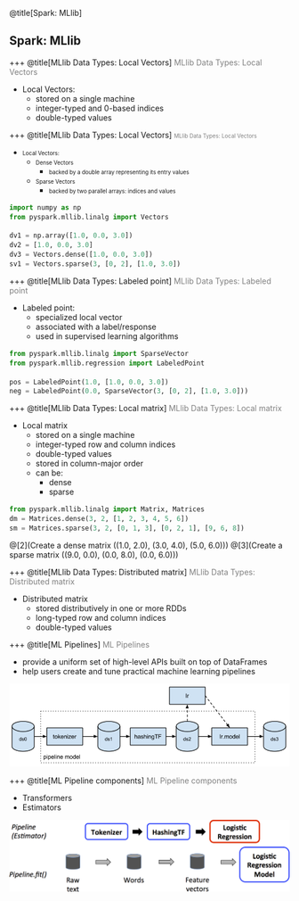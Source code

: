 @title[Spark: MLlib]
## Spark: MLlib

+++
@title[MLlib Data Types: Local Vectors]
<span style="color:gray; font-size:1em">MLlib Data Types: Local Vectors </span>
* Local Vectors:
    - stored on a single machine
    - integer-typed and 0-based indices
    - double-typed values

+++
@title[MLlib Data Types: Local Vectors]
<span style="color:gray; font-size:0.7em">MLlib Data Types: Local Vectors </span>

* <span style="font-size:0.7em">Local Vectors:</span>
    - <span style="font-size:0.7em">Dense Vectors</span>
        + <span style="font-size:0.7em">backed by a double array representing its entry values</span>
    - <span style="font-size:0.7em">Sparse Vectors</span>
        + <span style="font-size:0.7em">backed by two parallel arrays: indices and values</span>

```python
import numpy as np
from pyspark.mllib.linalg import Vectors

dv1 = np.array([1.0, 0.0, 3.0])
dv2 = [1.0, 0.0, 3.0]
dv3 = Vectors.dense([1.0, 0.0, 3.0])
sv1 = Vectors.sparse(3, [0, 2], [1.0, 3.0])

```

+++
@title[MLlib Data Types: Labeled point]
<span style="color:gray; font-size:1em">MLlib Data Types: Labeled point </span>
* Labeled point:
    - specialized local vector
    - associated with a label/response
    - used in supervised learning algorithms

```python
from pyspark.mllib.linalg import SparseVector
from pyspark.mllib.regression import LabeledPoint

pos = LabeledPoint(1.0, [1.0, 0.0, 3.0])
neg = LabeledPoint(0.0, SparseVector(3, [0, 2], [1.0, 3.0]))
```

+++
@title[MLlib Data Types: Local matrix]
<span style="color:gray; font-size:1em">MLlib Data Types: Local matrix </span>
* Local matrix
    - stored on a single machine
    - integer-typed row and column indices
    - double-typed values
    - stored in column-major order
    - can be:
        + dense
        + sparse
```python
from pyspark.mllib.linalg import Matrix, Matrices
dm = Matrices.dense(3, 2, [1, 2, 3, 4, 5, 6])
sm = Matrices.sparse(3, 2, [0, 1, 3], [0, 2, 1], [9, 6, 8])
```
@[2](Create a dense matrix ((1.0, 2.0), (3.0, 4.0), (5.0, 6.0)))
@[3](Create a sparse matrix ((9.0, 0.0), (0.0, 8.0), (0.0, 6.0)))

+++
@title[MLlib Data Types: Distributed matrix]
<span style="color:gray; font-size:1em">MLlib Data Types: Distributed matrix </span>
* Distributed matrix
    - stored distributively in one or more RDDs
    - long-typed row and column indices
    - double-typed values

+++
@title[ML Pipelines]
<span style="color:gray; font-size:1em">ML Pipelines </span>
* provide a uniform set of high-level APIs built on top of DataFrames
* help users create and tune practical machine learning pipelines

![Image-Absolute](pics/pipeline-1.png)

+++
@title[ML Pipeline components]
<span style="color:gray; font-size:1em">ML Pipeline components </span>

* Transformers
* Estimators

![Image-Absolute](pics/ml-Pipeline.png)

